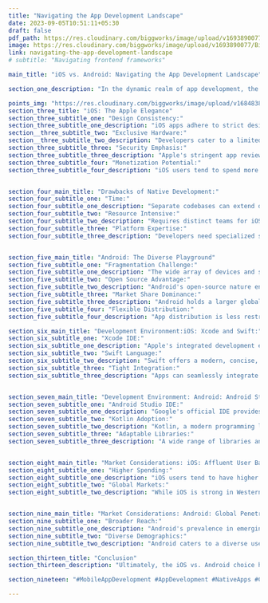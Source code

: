 ```yaml
---
title: "Navigating the App Development Landscape"
date: 2023-09-05T10:51:11+05:30
draft: false
pdf_path: https://res.cloudinary.com/biggworks/image/upload/v1693890077/Biggworks%20PDF%20of%20Blogs/iOS_vs._Android_Navigating_the_App_Development_Landscape_xxe5vn.pdf#toolbar=0
image: https://res.cloudinary.com/biggworks/image/upload/v1693890077/Biggworks%20PDF%20of%20Blogs/iOS_vs._Android_Navigating_the_App_Development_Landscape_xxe5vn.png
link: navigating-the-app-development-landscape
# subtitle: "Navigating frontend frameworks"

main_title: "iOS vs. Android: Navigating the App Development Landscape"

section_one_description: "In the dynamic realm of app development, the rivalry between iOS and Android has been a defining aspect. Understanding the nuances of these platforms is crucial for crafting successful mobile apps. This article delves into the key differences between iOS and Android app development, offering insights to help developers make informed decisions."

points_img: "https://res.cloudinary.com/biggworks/image/upload/v1684838348/Group_11544_lwrsg0.png"
section_three_title: "iOS: The Apple Elegance"
section_three_subtitle_one: "Design Consistency:"
section_three_subtitle_one_description: "iOS apps adhere to strict design guidelines, resulting in a cohesive and polished user experience."
section__three_subtitle_two: "Exclusive Hardware:"
section__three_subtitle_two_description: "Developers cater to a limited range of Apple devices, simplifying testing and optimization."
section_three_subtitle_three: "Security Emphasis:"
section_three_subtitle_three_description: "Apple's stringent app review process ensures enhanced security, reducing the risk of malware."
section_three_subtitle_four: "Monetization Potential:"
section_three_subtitle_four_description: "iOS users tend to spend more on apps and in-app purchases, offering revenue potential."


section_four_main_title: "Drawbacks of Native Development:"
section_four_subtitle_one: "Time:"
section_four_subtitle_one_description: "Separate codebases can extend development timelines."
section_four_subtitle_two: "Resource Intensive:"
section_four_subtitle_two_description: "Requires distinct teams for iOS and Android."
section_four_subtitle_three: "Platform Expertise:"
section_four_subtitle_three_description: "Developers need specialized skills for each platform."


section_five_main_title: "Android: The Diverse Playground"
section_five_subtitle_one: "Fragmentation Challenge:"
section_five_subtitle_one_description: "The wide array of devices and screen sizes demands meticulous testing and adaptation."
section_five_subtitle_two: "Open Source Advantage:"
section_five_subtitle_two_description: "Android's open-source nature enables greater customization and innovation."
section_five_subtitle_three: "Market Share Dominance:"
section_five_subtitle_three_description: "Android holds a larger global market share, providing a broader user base."
section_five_subtitle_four: "Flexible Distribution:"
section_five_subtitle_four_description: "App distribution is less restrictive, allowing various distribution channels beyond the Google Play Store."

section_six_main_title: "Development Environment:iOS: Xcode and Swift:"
section_six_subtitle_one: "Xcode IDE:"
section_six_subtitle_one_description: "Apple's integrated development environment streamlines coding, debugging, and testing."
section_six_subtitle_two: "Swift Language:"
section_six_subtitle_two_description: "Swift offers a modern, concise, and safe coding language, enhancing developer productivity."
section_six_subtitle_three: "Tight Integration:"
section_six_subtitle_three_description: "Apps can seamlessly integrate with other Apple devices and services for a cohesive ecosystem."


section_seven_main_title: "Development Environment: Android: Android Studio and Kotlin/Java"
section_seven_subtitle_one: "Android Studio IDE:"
section_seven_subtitle_one_description: "Google's official IDE provides a comprehensive toolkit for Android app development."
section_seven_subtitle_two: "Kotlin Adoption:"
section_seven_subtitle_two_description: "Kotlin, a modern programming language, is gaining traction for its conciseness and safety."
section_seven_subtitle_three: "Adaptable Libraries:"
section_seven_subtitle_three_description: "A wide range of libraries and frameworks offers developers flexibility and options."


section_eight_main_title: "Market Considerations: iOS: Affluent User Base"
section_eight_subtitle_one: "Higher Spending:"
section_eight_subtitle_one_description: "iOS users tend to have higher app spending patterns, making monetization attractive."
section_eight_subtitle_two: "Global Markets:"
section_eight_subtitle_two_description: "While iOS is strong in Western markets, Android dominates emerging markets."


section_nine_main_title: "Market Considerations: Android: Global Penetration"
section_nine_subtitle_one: "Broader Reach:"
section_nine_subtitle_one_description: "Android's prevalence in emerging markets offers wider geographical reach."
section_nine_subtitle_two: "Diverse Demographics:"
section_nine_subtitle_two_description: "Android caters to a diverse user base with varying socioeconomic backgrounds."

section_thirteen_title: "Conclusion"
section_thirteen_description: "Ultimately, the iOS vs. Android choice hinges on project goals, target audience, and resources. iOS excels in design consistency and premium user experience, while Android offers diversity and global reach. Consider factors like budget, user behavior, and development expertise when making your decision. By understanding the intricacies of both platforms, developers can navigate the app development landscape with confidence and precision." 

section_nineteen: "#MobileAppDevelopment #AppDevelopment #NativeApps #CrossPlatformApps #iOSApps #AndroidApps #PWAs #ReactNative #Flutter #Xamarin #MobileTech #CodeEfficiency #UserExperience #AppSolutions #TechInnovation #UIUXDesign #DigitalExperiences #HybridApps #MobileDev #AppProgramming"

---
```


